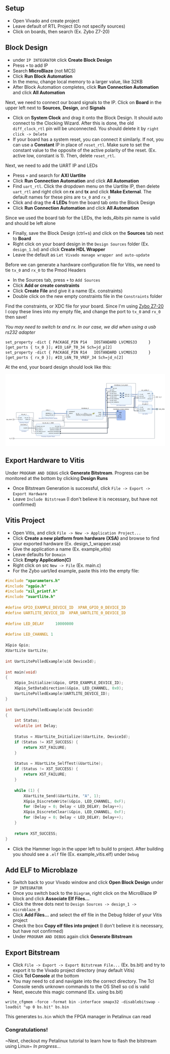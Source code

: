 ## Setup
- Open Vivado and create project
- Leave default of RTL Project (Do not specify sources)
- Click on boards, then search (Ex. Zybo Z7-20)

## Block Design
- under `IP INTEGRATOR` click **Create Block Design**
- Press `+` to add IP
- Search **MicroBlaze** (not MCS)
- Click **Run Block Automation**
- In the menu, change local memory to a larger value, like 32KB
- After Block Automation completes, click **Run Connection Automation** and click **All Automation**

Next, we need to connect our board signals to the IP. Click on **Board** in the upper left next to **Sources**, **Design**, and **Signals**

- Click on **System Clock** and drag it onto the Block Design. It should auto connect to the Clocking Wizard. After this is done, the old `diff_clock_rtl` pin will be unconnected. You should delete it by `right click -> Delete`
- If your board has a system reset, you can connect it similarly. If not, you can use a **Constant** IP in place of `reset_rtl`. Make sure to set the constant value to the opposite of the active polarity of the reset. (Ex. active low, constant is 1). Then, delete `reset_rtl`.

Next, we need to add the UART IP and LEDs

- Press `+` and search for **AXI Uartlite**
- Click **Run Connection Automation** and click **All Automation**
- Find `uart_rtl`. Click the dropdown menu on the Uartlite IP, then delete `uart_rtl` and right click on **rx** and **tx** and click **Make External**. The default names for these pins are `tx_0` and `rx_0`
- Click and drag the **4 LEDs** from the board tab onto the Block Design
- Click **Run Connection Automation** and click **All Automation**

Since we used the board tab for the LEDs, the leds_4bits pin name is valid and should be left alone

- Finally, save the Block Design (ctrl+s) and click on the **Sources** tab next to **Board**
- Right click on your board design in the `Design Sources` folder (Ex. `design_1.bd`) and click **Create HDL Wrapper**
- Leave the default as `Let Vivado manage wrapper and auto-update`

Before we can generate a hardware configuration file for Vitis, we need to tie `tx_0` and `rx_0` to the Pmod Headers

- In the Sources tab, press `+` to `Add Sources`
- Click **Add or create constraints**
- Click **Create File** and give it a name (Ex. constraints)
- Double click on the new empty constraints file in the `Constraints` folder

Find the constraints, or XDC file for your board. Since I'm using [Zybo Z7-20](https://raw.githubusercontent.com/Digilent/digilent-xdc/master/Zybo-Z7-Master.xdc) I copy these lines into my empty file, and change the port to `tx_0` and `rx_0` then save!

*You may need to switch tx and rx. In our case, we did when using a usb rs232 adapter*
```
set_property -dict { PACKAGE_PIN P14   IOSTANDARD LVCMOS33     } [get_ports { tx_0 }]; #IO_L6P_T0_34 Sch=jd_p[2]                  
set_property -dict { PACKAGE_PIN R14   IOSTANDARD LVCMOS33     } [get_ports { rx_0 }]; #IO_L6N_T0_VREF_34 Sch=jd_n[2]  
```

At the end, your board design should look like this:

![Screen_Shot_2022-12-05_at_2.52.53_PM](uploads/a9abb5389d3c7d178d43c2c45d70e4f1/Screen_Shot_2022-12-05_at_2.52.53_PM.png)

## Export Hardware to Vitis

Under `PROGRAM AND DEBUG` click **Generate Bitstream**. Progress can be monitored at the bottom by clicking **Design Runs**

- Once Bitstream Generation is successful, click `File -> Export -> Export Hardware` 
- Leave `Include Bitstream` (I don't believe it is necessary, but have not confirmed)

## Vitis Project

- Open Vitis, and click `File -> New -> Application Project...`
- Click **Create a new platform from hardware (XSA)** and browse to find your exported hardware (Ex. design_1_wrapper.xsa)
- Give the application a name (Ex. example_vitis)
- Leave defaults for `Domain`
- Click **Empty Application(C)**
- Right click on src `New -> File` (Ex. main.c)
- For the Zybo uart/led example, paste this into the empty file:

```c
#include "xparameters.h"
#include "xgpio.h"
#include "xil_printf.h"
#include "xuartlite.h"

#define GPIO_EXAMPLE_DEVICE_ID  XPAR_GPIO_0_DEVICE_ID
#define UARTLITE_DEVICE_ID	XPAR_UARTLITE_0_DEVICE_ID

#define LED_DELAY     10000000

#define LED_CHANNEL 1

XGpio Gpio;
XUartLite UartLite;

int UartLitePolledExample(u16 DeviceId);

int main(void)
{
	XGpio_Initialize(&Gpio, GPIO_EXAMPLE_DEVICE_ID);
	XGpio_SetDataDirection(&Gpio, LED_CHANNEL, 0x0);
	UartLitePolledExample(UARTLITE_DEVICE_ID);
}

int UartLitePolledExample(u16 DeviceId)
{
	int Status;
	volatile int Delay;

	Status = XUartLite_Initialize(&UartLite, DeviceId);
	if (Status != XST_SUCCESS) {
		return XST_FAILURE;
	}

	Status = XUartLite_SelfTest(&UartLite);
	if (Status != XST_SUCCESS) {
		return XST_FAILURE;
	}

	while (1) {
		XUartLite_Send(&UartLite, "A", 1);
		XGpio_DiscreteWrite(&Gpio, LED_CHANNEL, 0xF);
		for (Delay = 0; Delay < LED_DELAY; Delay++);
		XGpio_DiscreteClear(&Gpio, LED_CHANNEL, 0xF);
		for (Delay = 0; Delay < LED_DELAY; Delay++);
	}

	return XST_SUCCESS;
}
```

- Click the Hammer logo in the upper left to build to project. After building you should see a `.elf` file (Ex. example_vitis.elf) under `Debug`

## Add ELF to Microblaze

- Switch back to your Vivado window and click **Open Block Design** under `IP INTEGRATOR`
- Once you switch back to the `Diagram`, right click on the MicroBlaze IP block and click **Associate Elf Files...**
- Click the three dots next to `Design Sources -> design_1 -> microblaze_0`
- Click **Add Files...** and select the elf file in the Debug folder of your Vitis project
- Check the box **Copy elf files into project** (I don't believe it is necessary, but have not confirmed)
- Under `PROGRAM AND DEBUG` again click **Generate Bitstream**

## Export Bitstream

- Click `File -> Export -> Export Bitstream File...` (Ex. bs.bit) and try to export it to the Vivado project directory (may default Vitis)
- Click **Tcl Console** at the bottom
- You may need to cd and navigate into the correct directory. The Tcl Console sends unknown commands to the OS Shell so cd is valid
- Next, execute this magic command (Ex. using bs.bit)
```
write_cfgmem -force -format bin -interface smapx32 -disablebitswap -loadbit "up 0 bs.bit" bs.bin
```
This generates `bs.bin` which the FPGA manager in Petalinux can read


### Congratulations!

~Next, checkout my Petalinux tutorial to learn how to flash the bitstream using Linux~
*In progress...*